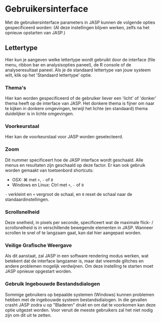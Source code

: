Gebruikersinterface
=========

Met de gebruikersinterface parameters in JASP kunnen de volgende opties gespecificeerd worden:
(Al deze instellingen blijven werken, zelfs na het opnieuw opstarten van JASP.)

## Lettertype
Hier kun je aangeven welke lettertype wordt gebruikt door de interface (file menu, ribbon bar en analysisopties paneel), de R console of de analyseresultaat paneel. Als je de standaard lettertype van jouw systeem wilt, klik op het 'Standaard lettertype' optie.

### Thema's
Hier kan worden gespecificeerd of de gebruiker liever een 'licht' of 'donker' thema heeft op de interface van JASP. Het donkere thema is fijner om naar te kijken in donkere omgevingen, terwijl het lichte (en standaard) thema duidelijker is in lichte omgevingen. 

### Voorkeurstaal
Hier kan de voorkeurstaal voor JASP worden geselecteerd. 

### Zoom
Dit nummer specificeert hoe de JASP interface wordt geschaald. 
Alle menus en resultaten zijn geschaald op deze factor.
Er kan ook gebruik worden gemaakt van toetsenbord shortcuts:
- OSX:   &#8984; met `+`, `-` of `0`
- Windows en Linux: Ctrl met `+`, `-` of `0`

`-` verkleint en `+` vergroot de schaal, en `0` reset de schaal naar de standaardinstellingen. 

### Scrollsnelheid
Deze snelheid, in pixels per seconde, specificeert wat de maximale flick- / scrollsnelheid is in verschillende bewegende elementen in JASP. 
Wanneer scrollen te snel of te langzaam gaat, kan dat hier aangepast worden. 

### Veilige Grafische Weergave
Als dit aanstaat, zal JASP in een software rendering modus werken, wat betekent dat de interface langzamer is, maar dat vreemde glitches en andere problemen mogelijk verdwijnen. Om deze instelling te starten moet JASP opnieuw opgestart worden. 

### Gebruik Ingebouwde Bestandsdialogen
Sommige gebruikers op bepaalde systemen (Windows) kunnen problemen hebben met de ingebouwde systeem bestandsdialogen.
In die gevallen crasht JASP zodra u op "Bladeren" drukt en om dat te voorkomen kan deze optie uitgezet worden.
Voor veruit de meeste gebruikers zal het niet nodig zijn om dit uit te zetten.
